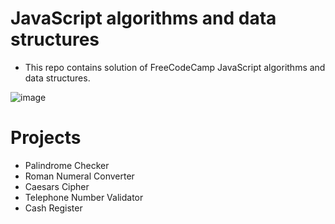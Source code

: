# JavaScript algorithms and data structures
- This repo contains solution of FreeCodeCamp JavaScript algorithms and data structures.

![image](https://user-images.githubusercontent.com/25152105/192489260-7263dcd9-b4f8-4452-b7a5-f763807161b1.png)


# Projects
- Palindrome Checker
- Roman Numeral Converter
- Caesars Cipher
- Telephone Number Validator
- Cash Register

